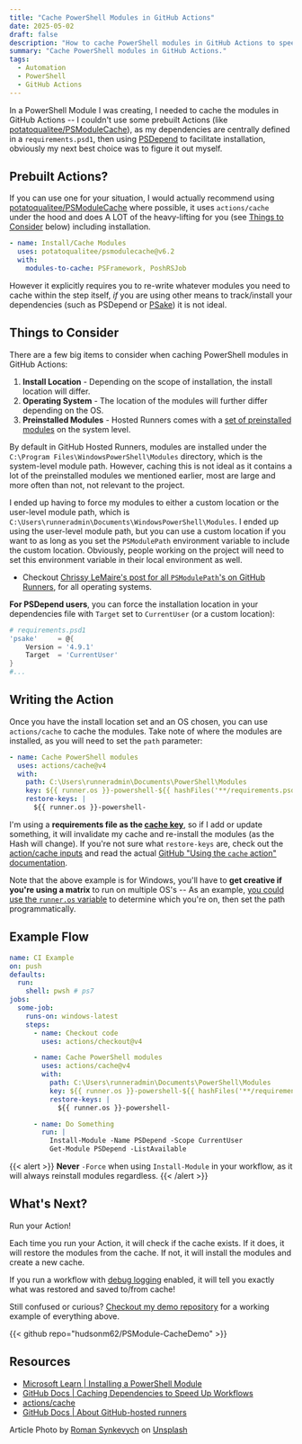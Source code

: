 ```yaml
---
title: "Cache PowerShell Modules in GitHub Actions"
date: 2025-05-02
draft: false
description: "How to cache PowerShell modules in GitHub Actions to speed up CI/CD pipelines."
summary: "Cache PowerShell modules in GitHub Actions."
tags:
  - Automation
  - PowerShell
  - GitHub Actions
---
```


In a PowerShell Module I was creating, I needed to cache the modules in GitHub Actions -- I couldn't use some prebuilt Actions (like [potatoqualitee/PSModuleCache]), as my dependencies are centrally defined in a `requirements.psd1`, then using [PSDepend](https://github.com/RamblingCookieMonster/PSDepend) to facilitate installation, obviously my next best choice was to figure it out myself.

## Prebuilt Actions?

If you can use one for your situation, I would actually recommend using [potatoqualitee/PSModuleCache] where possible, it uses `actions/cache` under the hood and does A LOT of the heavy-lifting for you (see [Things to Consider](#things-to-consider) below) including installation.

```yaml
- name: Install/Cache Modules
  uses: potatoqualitee/psmodulecache@v6.2
  with:
    modules-to-cache: PSFramework, PoshRSJob
```

However it explicitly requires you to re-write whatever modules you need to cache within the step itself, _if_ you are using other means to track/install your dependencies (such as PSDepend or [PSake](https://psake.dev)) it is not ideal.

## Things to Consider

There are a few big items to consider when caching PowerShell modules in GitHub Actions:

1. **Install Location** - Depending on the scope of installation, the install location will differ.
2. **Operating System** - The location of the modules will further differ depending on the OS.
3. **Preinstalled Modules** - Hosted Runners comes with a [set of preinstalled modules](https://github.com/actions/runner-images/blob/main/images/windows/Windows2022-Readme.md#powershell-tools) on the system level.

By default in GitHub Hosted Runners, modules are installed under the `C:\Program Files\WindowsPowerShell\Modules` directory, which is the system-level module path. However, caching this is not ideal as it contains a lot of the preinstalled modules we mentioned earlier, most are large and more often than not, not relevant to the project.

I ended up having to force my modules to either a custom location or the user-level module path, which is `C:\Users\runneradmin\Documents\WindowsPowerShell\Modules`. I ended up using the user-level module path, but you can use a custom location if you want to as long as you set the `PSModulePath` environment variable to include the custom location. Obviously, people working on the project will need to set this environment variable in their local environment as well.

- Checkout [Chrissy LeMaire's post for all `PSModulePath`'s on GitHub Runners](https://blog.netnerds.net/2022/03/github-runner-psmodulepath/), for all operating systems.

**For PSDepend users**, you can force the installation location in your dependencies file with `Target` set to `CurrentUser` (or a custom location):

```powershell
# requirements.psd1
'psake'     = @{
    Version = '4.9.1'
    Target  = 'CurrentUser'
}
#...
```

## Writing the Action

Once you have the install location set and an OS chosen, you can use `actions/cache` to cache the modules. Take note of where the modules are installed, as you will need to set the `path` parameter:

```yaml
- name: Cache PowerShell modules
  uses: actions/cache@v4
  with:
    path: C:\Users\runneradmin\Documents\PowerShell\Modules
    key: ${{ runner.os }}-powershell-${{ hashFiles('**/requirements.psd1') }}
    restore-keys: |
      ${{ runner.os }}-powershell-
```

I'm using a **requirements file as the [cache key](https://docs.github.com/en/actions/writing-workflows/choosing-what-your-workflow-does/caching-dependencies-to-speed-up-workflows#matching-a-cache-key)**, so if I add or update something, it will invalidate my cache and re-install the modules (as the Hash will change). If you're not sure what `restore-keys` are, check out the [action/cache inputs](https://github.com/actions/cache?tab=readme-ov-file#inputs) and read the actual [GitHub "Using the `cache` action" documentation](https://docs.github.com/en/actions/writing-workflows/choosing-what-your-workflow-does/caching-dependencies-to-speed-up-workflows#using-the-cache-action).

Note that the above example is for Windows, you'll have to **get creative if you're using a matrix** to run on multiple OS's -- As an example, [you could use the `runner.os` variable](https://docs.github.com/en/actions/writing-workflows/choosing-what-your-workflow-does/accessing-contextual-information-about-workflow-runs#runner-context) to determine which you're on, then set the path programmatically.

## Example Flow

```yaml
name: CI Example
on: push
defaults:
  run:
    shell: pwsh # ps7
jobs:
  some-job:
    runs-on: windows-latest
    steps:
      - name: Checkout code
        uses: actions/checkout@v4

      - name: Cache PowerShell modules
        uses: actions/cache@v4
        with:
          path: C:\Users\runneradmin\Documents\PowerShell\Modules
          key: ${{ runner.os }}-powershell-${{ hashFiles('**/requirements.psd1') }}
          restore-keys: |
            ${{ runner.os }}-powershell-

      - name: Do Something
        run: |
          Install-Module -Name PSDepend -Scope CurrentUser
          Get-Module PSDepend -ListAvailable
```

{{< alert >}}
**Never** `-Force` when using `Install-Module` in your workflow, as it will always reinstall modules regardless.
{{< /alert >}}

## What's Next?

Run your Action!

Each time you run your Action, it will check if the cache exists. If it does, it will restore the modules from the cache. If not, it will install the modules and create a new cache.

If you run a workflow with [debug logging](https://docs.github.com/en/actions/monitoring-and-troubleshooting-workflows/troubleshooting-workflows/enabling-debug-logging) enabled, it will tell you exactly what was restored and saved to/from cache!

Still confused or curious? [Checkout my demo repository](https://github.com/hudsonm62/PSModule-CacheDemo) for a working example of everything above.

{{< github repo="hudsonm62/PSModule-CacheDemo" >}}

<!--Links-->

[potatoqualitee/PSModuleCache]: https://github.com/potatoqualitee/psmodulecache

## Resources

- [Microsoft Learn | Installing a PowerShell Module](https://learn.microsoft.com/en-us/powershell/scripting/developer/module/installing-a-powershell-module)
- [GitHub Docs | Caching Dependencies to Speed Up Workflows](https://docs.github.com/en/actions/writing-workflows/choosing-what-your-workflow-does/caching-dependencies-to-speed-up-workflows)
- [actions/cache](https://github.com/actions/cache)
- [GitHub Docs | About GitHub-hosted runners](https://docs.github.com/en/actions/using-github-hosted-runners/using-github-hosted-runners/about-github-hosted-runners)

Article Photo by <a href="https://unsplash.com/@synkevych?utm_content=creditCopyText&utm_medium=referral&utm_source=unsplash">Roman Synkevych</a> on <a href="https://unsplash.com/photos/blue-and-black-penguin-plush-toy-UT8LMo-wlyk?utm_content=creditCopyText&utm_medium=referral&utm_source=unsplash">Unsplash</a>
